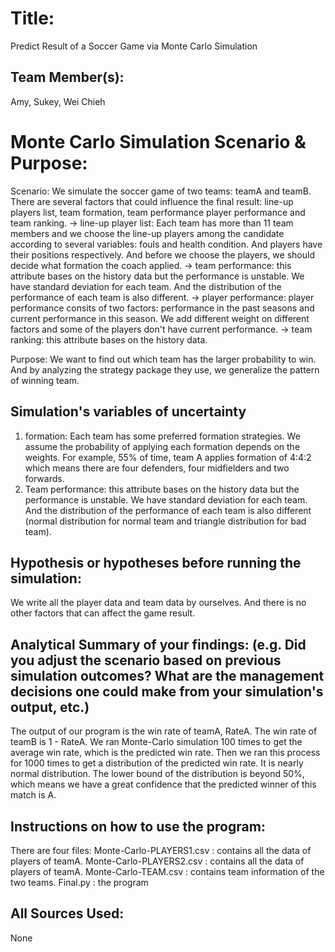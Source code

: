 # Title: 
Predict Result of a Soccer Game via Monte Carlo Simulation


## Team Member(s):
Amy, Sukey, Wei Chieh

# Monte Carlo Simulation Scenario & Purpose:
Scenario:
We simulate the soccer game of two teams: teamA and teamB. There are several factors that could influence the final result: line-up players list, team formation, team performance player performance and team ranking.
-> line-up player list: Each team has more than 11 team members and we choose the line-up players among the candidate according to several variables: fouls and health condition. And players have their positions respectively. And before we choose the players, we should decide what formation the coach applied.
-> team performance: this attribute bases on the history data but the performance is unstable. We have standard deviation for each team. And the distribution of the performance of each team is also different.
-> player performance: player performance consits of two factors: performance in the past seasons and current performance in this season. We add different weight on different factors and some of the players don't have current performance.
-> team ranking: this attribute bases on the history data.

Purpose:
We want to find out which team has the larger probability to win. And by analyzing the strategy package they use, we generalize the pattern of winning team.

## Simulation's variables of uncertainty

1. formation: Each team has some preferred formation strategies.  We assume the probability of applying each formation depends on the weights. For example, 55% of time, team A applies formation of 4:4:2 which means there are four defenders, four midfielders and two forwards.
2. Team performance: this attribute bases on the history data but the performance is unstable. We have standard deviation for each team. And the distribution of the performance of each team is also different (normal distribution for normal team and triangle distribution for bad team).

## Hypothesis or hypotheses before running the simulation:
We write all the player data and team data by ourselves. And there is no other factors that can affect the game result.

## Analytical Summary of your findings: (e.g. Did you adjust the scenario based on previous simulation outcomes?  What are the management decisions one could make from your simulation's output, etc.)
The output of our program is the win rate of teamA, RateA. The win rate of teamB is 1 - RateA.
We ran Monte-Carlo simulation 100 times to get the average win rate, which is the predicted win rate. Then we ran this process for 1000 times to get a distribution of the predicted win rate. It is nearly normal distribution. The lower bound of the distribution is beyond 50%, which means we have a great confidence that the predicted winner of this match is A.


## Instructions on how to use the program:
There are four files: 
Monte-Carlo-PLAYERS1.csv : contains all the data of players of teamA.
Monte-Carlo-PLAYERS2.csv : contains all the data of players of teamA.
Monte-Carlo-TEAM.csv : contains team information of the two teams.
Final.py : the program

## All Sources Used:
None

